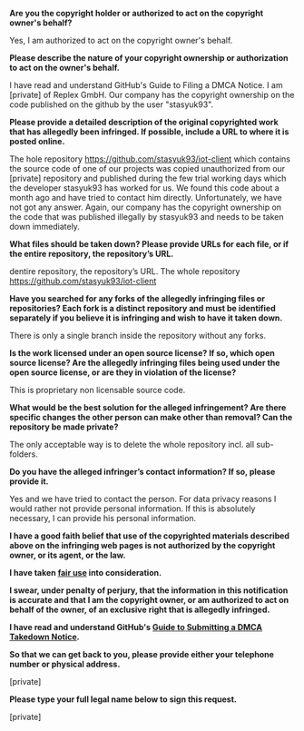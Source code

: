 **Are you the copyright holder or authorized to act on the copyright owner's behalf?**

Yes, I am authorized to act on the copyright owner's behalf.

**Please describe the nature of your copyright ownership or authorization to act on the owner's behalf.**

I have read and understand GitHub's Guide to Filing a DMCA Notice. I am [private] of Replex GmbH. Our company has the copyright ownership on the code published on the github by the user "stasyuk93".

**Please provide a detailed description of the original copyrighted work that has allegedly been infringed. If possible, include a URL to where it is posted online.**

The hole repository https://github.com/stasyuk93/iot-client which contains the source code of one of our projects was copied unauthorized from our [private] repository and published during the few trial working days which the developer stasyuk93 has worked for us. We found this code about a month ago and have tried to contact him directly. Unfortunately, we have not got any answer. Again, our company has the copyright ownership on the code that was published illegally by stasyuk93 and needs to be taken down immediately.

**What files should be taken down? Please provide URLs for each file, or if the entire repository, the repository’s URL.**

dentire repository, the repository’s URL.
The whole repository https://github.com/stasyuk93/iot-client

**Have you searched for any forks of the allegedly infringing files or repositories? Each fork is a distinct repository and must be identified separately if you believe it is infringing and wish to have it taken down.**

There is only a single branch inside the repository without any forks.

**Is the work licensed under an open source license? If so, which open source license? Are the allegedly infringing files being used under the open source license, or are they in violation of the license?**

This is proprietary non licensable source code.

**What would be the best solution for the alleged infringement? Are there specific changes the other person can make other than removal? Can the repository be made private?**

The only acceptable way is to delete the whole repository incl. all sub-folders.

**Do you have the alleged infringer’s contact information? If so, please provide it.**

Yes and we have tried to contact the person. For data privacy reasons I would rather not provide personal information. If this is absolutely necessary, I can provide his personal information.

**I have a good faith belief that use of the copyrighted materials described above on the infringing web pages is not authorized by the copyright owner, or its agent, or the law.**

**I have taken <a href="https://www.lumendatabase.org/topics/22">fair use</a> into consideration.**

**I swear, under penalty of perjury, that the information in this notification is accurate and that I am the copyright owner, or am authorized to act on behalf of the owner, of an exclusive right that is allegedly infringed.**

**I have read and understand GitHub's <a href="https://help.github.com/articles/guide-to-submitting-a-dmca-takedown-notice/">Guide to Submitting a DMCA Takedown Notice</a>.**

**So that we can get back to you, please provide either your telephone number or physical address.**

[private]  

**Please type your full legal name below to sign this request.**

[private]  
